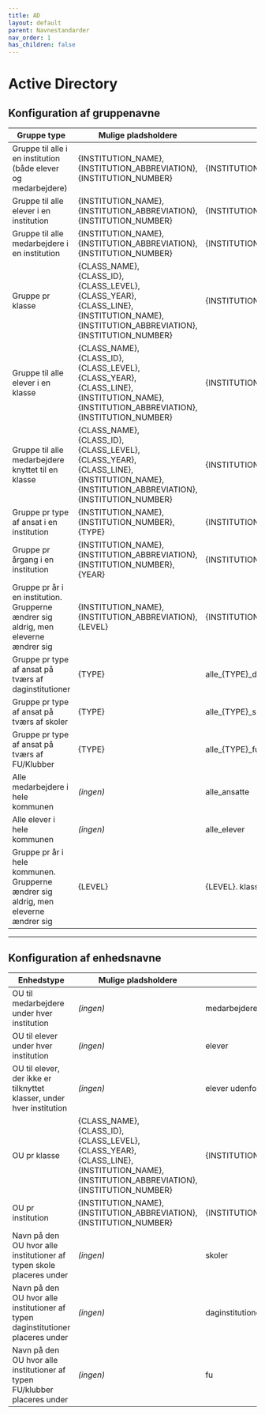 ```yaml
---
title: AD
layout: default
parent: Navnestandarder
nav_order: 1
has_children: false
---
```


# Active Directory

## Konfiguration af gruppenavne

| Gruppe type | Mulige pladsholdere | Eksempel |
| --- | --- | --- |
| Gruppe til alle i en institution (både elever og medarbejdere) | {INSTITUTION_NAME},<br>{INSTITUTION_ABBREVIATION},<br>{INSTITUTION_NUMBER} | {INSTITUTION_NAME}\_alle |
| Gruppe til alle elever i en institution | {INSTITUTION_NAME},<br>{INSTITUTION_ABBREVIATION},<br>{INSTITUTION_NUMBER} | {INSTITUTION_NAME}\_elever |
| Gruppe til alle medarbejdere i en institution | {INSTITUTION_NAME},<br>{INSTITUTION_ABBREVIATION},<br>{INSTITUTION_NUMBER} | {INSTITUTION_NAME}\_ansatte |
| Gruppe pr klasse | {CLASS_NAME},<br>{CLASS_ID},<br>{CLASS_LEVEL},<br>{CLASS_YEAR},<br>{CLASS_LINE},<br>{INSTITUTION_NAME},<br>{INSTITUTION_ABBREVIATION},<br>{INSTITUTION_NUMBER} | {INSTITUTION_NAME}\_{CLASS_YEAR}\_{CLASS_LINE} |
| Gruppe til alle elever i en klasse | {CLASS_NAME},<br>{CLASS_ID},<br>{CLASS_LEVEL},<br>{CLASS_YEAR},<br>{CLASS_LINE},<br>{INSTITUTION_NAME},<br>{INSTITUTION_ABBREVIATION},<br>{INSTITUTION_NUMBER} | {INSTITUTION_NAME}\_{CLASS_YEAR}\_{CLASS_LINE} |
| Gruppe til alle medarbejdere knyttet til en klasse | {CLASS_NAME},<br>{CLASS_ID},<br>{CLASS_LEVEL},<br>{CLASS_YEAR},<br>{CLASS_LINE},<br>{INSTITUTION_NAME},<br>{INSTITUTION_ABBREVIATION},<br>{INSTITUTION_NUMBER} | {INSTITUTION_NAME}\_{CLASS_YEAR}\_{CLASS_LINE} |
| Gruppe pr type af ansat i en institution | {INSTITUTION_NAME},<br>{INSTITUTION_NUMBER},<br>{TYPE} | {INSTITUTION_NAME}\_alle_{TYPE} |
| Gruppe pr årgang i en institution | {INSTITUTION_NAME},<br>{INSTITUTION_ABBREVIATION},<br>{INSTITUTION_NUMBER},<br>{YEAR} | {INSTITUTION_NAME}\_elever_år\_{YEAR} |
| Gruppe pr år i en institution. Grupperne ændrer sig aldrig, men eleverne ændrer sig | {INSTITUTION_NAME},<br>{INSTITUTION_ABBREVIATION},<br>{LEVEL} | {INSTITUTION_NAME} {LEVEL}. klasse |
| Gruppe pr type af ansat på tværs af daginstitutioner | {TYPE} | alle_{TYPE}\_daginstitutioner |
| Gruppe pr type af ansat på tværs af skoler | {TYPE} | alle_{TYPE}\_skoler |
| Gruppe pr type af ansat på tværs af FU/Klubber | {TYPE} | alle_{TYPE}\_fu |
| Alle medarbejdere i hele kommunen | *(ingen)* | alle_ansatte |
| Alle elever i hele kommunen | *(ingen)* | alle_elever |
| Gruppe pr år i hele kommunen. Grupperne ændrer sig aldrig, men eleverne ændrer sig | {LEVEL} | {LEVEL}. klasse |

---

## Konfiguration af enhedsnavne

| Enhedstype | Mulige pladsholdere | Eksempel |
| --- | --- | --- |
| OU til medarbejdere under hver institution | *(ingen)* | medarbejdere |
| OU til elever under hver institution | *(ingen)* | elever |
| OU til elever, der ikke er tilknyttet klasser, under hver institution | *(ingen)* | elever udenfor grupper |
| OU pr klasse | {CLASS_NAME},<br>{CLASS_ID},<br>{CLASS_LEVEL},<br>{CLASS_YEAR},<br>{CLASS_LINE},<br>{INSTITUTION_NAME},<br>{INSTITUTION_ABBREVIATION},<br>{INSTITUTION_NUMBER} | {INSTITUTION_NAME}\_{CLASS_YEAR}\_{CLASS_LINE} |
| OU pr institution | {INSTITUTION_NAME},<br>{INSTITUTION_ABBREVIATION},<br>{INSTITUTION_NUMBER} | {INSTITUTION_NAME} ({INSTITUTION_NUMBER}) |
| Navn på den OU hvor alle institutioner af typen skole placeres under | *(ingen)* | skoler |
| Navn på den OU hvor alle institutioner af typen daginstitutioner placeres under | *(ingen)* | daginstitutioner |
| Navn på den OU hvor alle institutioner af typen FU/klubber placeres under | *(ingen)* | fu |
